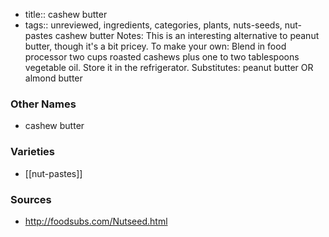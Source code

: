 - title:: cashew butter
- tags:: unreviewed, ingredients, categories, plants, nuts-seeds, nut-pastes
cashew butter Notes: This is an interesting alternative to peanut butter, though it's a bit pricey. To make your own: Blend in food processor two cups roasted cashews plus one to two tablespoons vegetable oil. Store it in the refrigerator. Substitutes: peanut butter OR almond butter

### Other Names

* cashew butter

### Varieties

* [[nut-pastes]]

### Sources
* http://foodsubs.com/Nutseed.html
